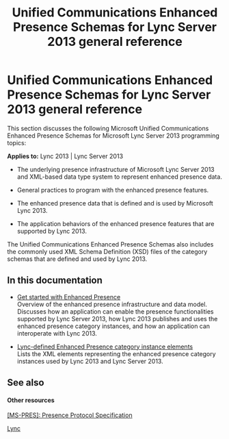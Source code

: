 ﻿---
title: Unified Communications Enhanced Presence Schemas for Lync Server 2013 general reference
TOCTitle: Unified Communications Enhanced Presence Schemas for Lync Server 2013 general reference
ms:assetid: a62d7317-d558-45ca-b258-e343a5675dd0
ms:mtpsurl: https://msdn.microsoft.com/en-us/library/Dn454625(v=office.15)
ms:contentKeyID: 57092894
ms.date: 07/24/2014
mtps_version: v=office.15
---

# Unified Communications Enhanced Presence Schemas for Lync Server 2013 general reference

This section discusses the following Microsoft Unified Communications Enhanced Presence Schemas for Microsoft Lync Server 2013 programming topics:


**Applies to:** Lync 2013 | Lync Server 2013

  - The underlying presence infrastructure of Microsoft Lync Server 2013 and XML-based data type system to represent enhanced presence data.

  - General practices to program with the enhanced presence features.

  - The enhanced presence data that is defined and is used by Microsoft Lync 2013.

  - The application behaviors of the enhanced presence features that are supported by Lync 2013.

The Unified Communications Enhanced Presence Schemas also includes the commonly used XML Schema Definition (XSD) files of the category schemas that are defined and used by Lync 2013.

## In this documentation

  - [Get started with Enhanced Presence](get-started-with-enhanced-presence.md)  
    Overview of the enhanced presence infrastructure and data model. Discusses how an application can enable the presence functionalities supported by Lync Server 2013, how Lync 2013 publishes and uses the enhanced presence category instances, and how an application can interoperate with Lync 2013.

  - [Lync-defined Enhanced Presence category instance elements](lync-defined-enhanced-presence-category-instance-elements.md)  
    Lists the XML elements representing the enhanced presence category instances used by Lync 2013 and Lync Server 2013.

## See also

#### Other resources

[\[MS-PRES\]: Presence Protocol Specification](http://go.microsoft.com/fwlink/?linkid=195873)

[Lync](http://msdn.microsoft.com/en-us/library/gg455051.aspx)

